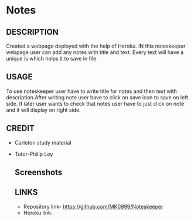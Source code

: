 # Notes

## DESCRIPTION
Created a webpage deployed with the help of Heroku. IN this noteskeeper webpage user can add any notes with title and text. Every text will have a unique is which helps it to save in file.

## USAGE
To use noteskeeper user have to write title for notes and then text  with description.After writing note user have to click on save icon to save on left side. If later user wants to check that notes user have to just click on note and it will display on right side.

## CREDIT
- Carleton study material
- Tutor-Philip Loy

  ## Screenshots

  ## LINKS
  - Repository link- https://github.com/MK0999/Noteskeeper
  - Heroku link- 
